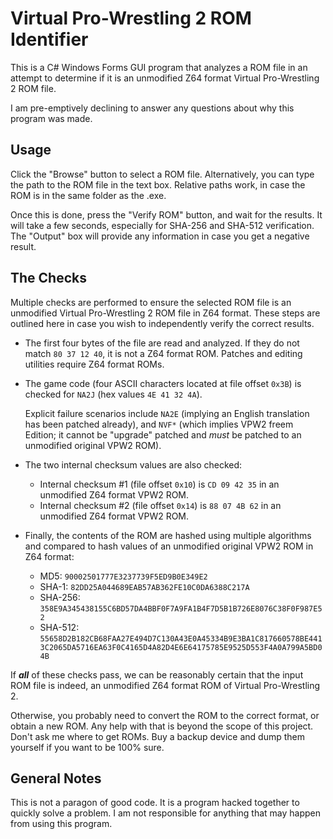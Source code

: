 Virtual Pro-Wrestling 2 ROM Identifier
======================================
This is a C# Windows Forms GUI program that analyzes a ROM file in an attempt
to determine if it is an unmodified Z64 format Virtual Pro-Wrestling 2 ROM file.

I am pre-emptively declining to answer any questions about why this program was made.

Usage
-----
Click the "Browse" button to select a ROM file. Alternatively, you can type the path
to the ROM file in the text box. Relative paths work, in case the ROM is in the same
folder as the .exe.

Once this is done, press the "Verify ROM" button, and wait for the results.
It will take a few seconds, especially for SHA-256 and SHA-512 verification.
The "Output" box will provide any information in case you get a negative result.

The Checks
----------
Multiple checks are performed to ensure the selected ROM file is an unmodified
Virtual Pro-Wrestling 2 ROM file in Z64 format. These steps are outlined here
in case you wish to independently verify the correct results.

- The first four bytes of the file are read and analyzed. If they do not match
  `80 37 12 40`, it is not a Z64 format ROM. Patches and editing utilities require
  Z64 format ROMs.

- The game code (four ASCII characters located at file offset `0x3B`) is checked for
  `NA2J` (hex values `4E 41 32 4A`).

  Explicit failure scenarios include `NA2E` (implying an English translation has been
  patched already), and `NVF*` (which implies VPW2 freem Edition; it cannot be "upgrade"
  patched and _must_ be patched to an unmodified original VPW2 ROM).

- The two internal checksum values are also checked:
  - Internal checksum #1 (file offset `0x10`) is `CD 09 42 35` in an unmodified Z64 format VPW2 ROM.
  - Internal checksum #2 (file offset `0x14`) is `88 07 4B 62` in an unmodified Z64 format VPW2 ROM.

- Finally, the contents of the ROM are hashed using multiple algorithms and compared to
  hash values of an unmodified original VPW2 ROM in Z64 format:
  - MD5: `90002501777E3237739F5ED9B0E349E2`
  - SHA-1: `82DD25A044689EAB57AB362FE10C0DA6388C217A`
  - SHA-256: `358E9A345438155C6BD57DA4BBF0F7A9FA1B4F7D5B1B726E8076C38F0F987E52`
  - SHA-512: `55658D2B182CB68FAA27E494D7C130A43E0A45334B9E3BA1C817660578BE4413C2065DA5716EA63F0C4165D4A82D4E6E64175785E9525D553F4A0A799A5BD04B`

If ***all*** of these checks pass, we can be reasonably certain that the input ROM
file is indeed, an unmodified Z64 format ROM of Virtual Pro-Wrestling 2.

Otherwise, you probably need to convert the ROM to the correct format, or obtain
a new ROM. Any help with that is beyond the scope of this project. Don't ask me
where to get ROMs. Buy a backup device and dump them yourself if you want to be 100% sure.

General Notes
-------------
This is not a paragon of good code. It is a program hacked together to quickly solve
a problem. I am not responsible for anything that may happen from using this program.
